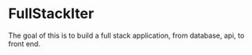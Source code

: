 # FullStackIter
The goal of this is to build a full stack application, from database, api, to front end.
